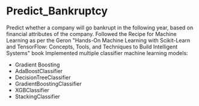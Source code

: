 # Predict_Bankruptcy
Predict whether a company will go bankrupt in the following year, based on financial attributes of the company.
Followed the Recipe for Machine Learning as per the Geron "Hands-On Machine Learning with Scikit-Learn and TensorFlow: Concepts, Tools, and Techniques to Build Intelligent Systems" book
Implemented multiple classifier machine learning models:
* Gradient Boosting
* AdaBoostClassifier
* DecisionTreeClassifier
* GradientBoostingClassifier
* XGBClassifier
* StackingClassifier
